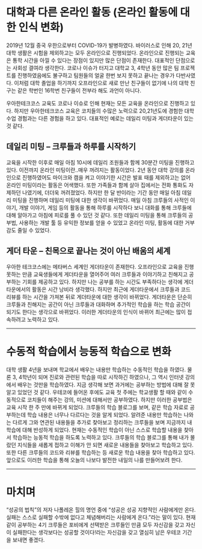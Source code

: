 # 대학과 다른 온라인 활동 (온라인 활동에 대한 인식 변화)
2019년 12월 중국 우한으로부터 COVID-19가 발병하였다. 바이러스로 인해 20, 21년 대학 생활은 시험을 제외하고는 모두 온라인으로 진행되었다. 온라인으로 진행되는 교육은 통학 시간을 아낄 수 있다는 장점이 있지만 많은 단점이 존재한다. 대표적인 단점으로는 사회성 결여라 생각한다. 코로나 이슈가 터지고 대학교 3, 4학년 동안 많은 팀 프로젝트를 진행하였음에도 불구하고 팀원들의 얼굴 한번 보지 못하고 끝나는 경우가 다반사였다. 이처럼 대학 졸업을 하기까지 오프라인으로 새로 만난 친구들이 없기에 나의 대학 친구는 같은 학번인 16학번 친구들이 전부라 해도 과언이 아니다.

우아한테크코스 교육도 코로나 이슈로 인해 현재는 모든 교육을 온라인으로 진행하고 있다. 하지만 우아한테크코스 교육은 코치들의 수많은 노력으로 20,21년도에 경험한 대학 수업 경험과는 다른 경험을 하고 있다. 대표적인 예로는 데일리 미팅과 게더타운이 있는 것 같다. 

## 데일리 미팅 – 크루들과 하루를 시작하기
교육을 시작한 이후로 매일 아침 10시에 데일리 조원들과 함께 30분간 미팅을 진행하고 있다. 이전까지 온라인 미팅이란..매우 꺼려지는 활동이었다. 2년 동안 대학 강의를 온라인으로 진행하였어도 마이크와 캠을 켜고 이야기한 시간은 발표 때를 제외하고는 없어 온라인 미팅이라는 활동은 어색했다. 또한 가족들과 함께 살아 집에서는 전화 통화도 자제하던 나였기에, 더더욱 꺼려졌었다. 하지만 한 달 반이라는 기간 동안 매일 아침 데일리 미팅을 진행하며 데일리 미팅에 대한 생각이 바뀌었다. 매일 아침 크루들의 사적인 이야기, 개발 이야기, 게임 등의 활동을 통해 하루를 시작하다 보니 대화를 통해 크루들에 대해 알아가고 아침에 피로를 풀 수 있던 것 같다. 또한 데일리 미팅을 통해 크루들의 공부법, 사용하는 개발 툴 등 유익한 정보를 얻을 수 있었고 온라인 미팅, 활동에 대한 거부감도 줄일 수 있었다.

## 게더 타운 – 친목으로 끝나는 것이 아닌 배움의 세계
우아한 테크코스에는 메타버스 세계인 게더타운이 존재한다. 오프라인으로 교육을 진행 못하는 만큼 교육생들에게 게더타운을 열어주어 여러 크루들과 이야기하고 친해지고 공부하는 기회를 제공하고 있다. 하지만 나는 공부를 하는 시간도 부족하다는 생각에 게더 타운에서의 활동은 시간 낭비라 생각했다. 하지만 최근에 게더타운에서 크루들과 코드 리뷰를 하는 시간을 가져본 뒤로 게더타운에 대한 생각이 바뀌었다. 게더타운은 단순히 크루들과 친해지는 공간이 아닌 크루들과 대화하며 추가적인 학습을 하는 학습 공간이 되기도 한다는 생각으로 바뀌었다. 이러한 게더타운의 인식이 바뀌어 최근에는 많이 접속하려고 노력하고 있다.

---

# 수동적 학습에서 능동적 학습으로 변화
대학 생활 4년을 보내며 학교에서 배우는 내용만 학습하는 수동적인 학습을 하였다. 물론 3, 4학년이 되며 진로와 관련된 학습을 따로 시작하긴 하였으나, 그 역시 인터넷 강의에서 배우는 것만을 학습하였다. 지금 생각해 보면 과거에는 공부하는 방법에 대해 잘 못 알고 있었던 것 같다. 
우테코에 들어온 후에도 교육 첫 주에는 학교생활 할 때와 같이 수동적으로 코치들이 해주는 강의, 미션에 대해서만 공부하였다. 하지만 이러한 공부법은 교육 시작 한 주 만에 바뀌게 되었다. 크루들의 학습 블로그를 보며, 같은 학습 자료로 공부하는데 학습 내용은 너무나 다르다는 것을 알게 되었다. 알려준 내용만 학습하는 나와는 다르게 그와 연관된 내용들을 추가로 찾아보고 정리하는 크루들을 보며 지금까지 내 학습에 대해 반성하게 되었다. 현재는 수동적인 학습이 아닌 스스로 학습할 내용을 찾아서 학습하는 능동적 학습을 하도록 노력하고 있다. 크루들의 학습 블로그를 통해 내가 몰랐던 지식들을 새롭게 접하고 이해가 안 되면 새로운 내용들을 찾아보고 학습하고 있다. 또한 다른 크루들의 코드와 리뷰를 학습하는 등 새로운 학습 내용을 찾아 학습하고 있다. 앞으로도 이러한 학습을 통해 오늘의 나보다 발전한 내일의 나를 만들어보려 한다.

---

# 마치며
“성공의 법칙”의 저자 나폴레온 힐의 명언 중에 “성공은 성공 지향적인 사람에게만 온다. 실패는 스스로 실패할 수밖에 없다고 체념해버리는 사람에게 온다.”라는 말이 있다. 현재 같이 공부하는 4기 크루들은 포비에게 선택받은 크루들인 만큼 모두 자신감을 갖고 자신이 실패한다는 생각보다는 성공할 것이다!라는 자신감을 갖고 열심히 남은 우테코 기간을 보내면 좋겠다.

